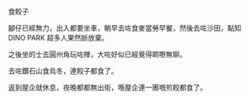 食餃子

腳仔已經無力，出入都要坐車，朝早去咗食麥當勞早餐，然後去咗沙田，點知DINO PARK 超多人果然㫁放棄。

之後坐的士去圓州角玩咗陣，大咗好似已經覺得啲嘢無聊。

去咗鑽石山食烏冬，連餃子都食了。

返到屋企就休息，夜晚都都無出街，喺屋企連一團嘅煎餃都食了。

